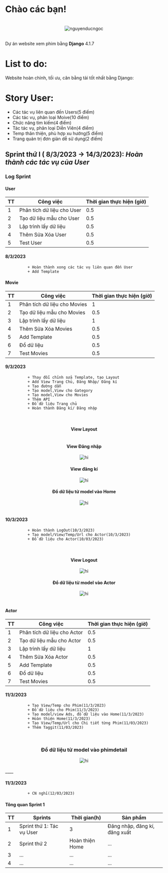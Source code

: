 # Chào các bạn!
<br/>
<div align="center">
<img src="https://github.com/nguyenducngoc/Phim/blob/main/flyers/django-logo-positive.png" alt="nguyenducngoc" />
</div>
<br/>

Dự án website xem phim bằng **Django** 4.1.7 

# List to do:
Website hoàn chỉnh, tối ưu, cân bằng tải tốt nhất bằng Django:


# Story User:

+ Các tác vụ liên quan đến Users(5 điểm)
+ Các tác vụ, phân loại Moive(10 điểm)
+ Chức năng tìm kiếm(4 điểm)
+ Tác tác vụ, phân loại Diễn Viên(4 điểm)
+ Temp thân thiện, phù hợp xu hướng(5 điểm)
+ Trang quản trị đơn giản dễ sử dụng(2 điểm)



## Sprint thứ I ( 8/3/2023 -> 14/3/2023): *Hoàn thành các tác vụ của User*

### Log Sprint

#### User

| TT  | Công việc | Thời gian thực hiện (giờ) | 
| ------------- | ------------- | ------------- | 
| 1  | Phân tích dữ liệu cho User  | 0.5  |
| 2  | Tạo dữ liệu mẫu cho User  | 0.5  |
| 3  | Lập trình lấy dữ liệu  | 0.5  |
| 4  | Thêm Sửa Xóa User  | 0.5  |
| 5  | Test User  | 0.5  |


#### 8/3/2023

              + Hoàn thành xong các tác vụ liên quan đến User
              + Add Template

#### Movie

| TT  | Công việc | Thời gian thực hiện (giờ) | 
| ------------- | ------------- | ------------- | 
| 1  | Phân tích dữ liệu cho Movies  | 1  |
| 2  | Tạo dữ liệu mẫu cho Movies  | 0.5  |
| 3  | Lập trình lấy dữ liệu  | 1 |
| 4  | Thêm Sửa Xóa Movies  | 0.5  |
| 5  | Add Template  | 0.5  |
| 6  | Đổ dữ liệu  | 0.5  |
| 7  | Test Movies  | 0.5  |

#### 9/3/2023

              + Thay đổi chỉnh sửa Template, tạo Layout
              + Add View Trang Chủ, Đăng Nhập/ Đăng kí
              + Tạo đường dẫn
              + Tạo model,View cho Gategory
              + Tạo model,View cho Movies
              + Thêm API
              + Đổ dữ liệu Trang chủ
              + Hoàn thành Đăng kí/ Đăng nhập

<br/>
    <div align="center">
        <h4> View Layout </h4>
        <img src="https://github.com/nguyenducngoc/Phim/blob/main/flyers/Screenshot_68.png" alt="" />
    </div>
    <div align="center">
        <h4> View Đăng nhập </h4>
        <img src="https://github.com/nguyenducngoc/Phim/blob/main/flyers/Screenshot_69.png" alt="hi" />
        <h4> View đăng kí </h4>
        <img src="https://github.com/nguyenducngoc/Phim/blob/main/flyers/Screenshot_70.png" alt="hi" />
        <h4> Đổ dữ liệu từ model vào Home </h4>
        <img src="https://github.com/nguyenducngoc/Phim/blob/main/flyers/Screenshot_71.png" alt="hi" />
    </div>
<br/>



              
              

#### 10/3/2023

              + Hoàn thành LogOut(10/3/2023)
              + Tạo model/View/Temp/Url cho Actor(10/3/2023)
              + Đổ dữ liệu cho Actor(10/03/2023)

<br/>
    <div align="center">
        <h4> View Logout </h4>
        <img src="https://github.com/nguyenducngoc/Phim/blob/main/flyers/Screenshot_72.png" alt="hi" />
    </div>
    <div align="center">
        <h4>Đổ dữ liệu từ model vào Actor </h4>
        <img src="https://github.com/nguyenducngoc/Phim/blob/main/flyers/Screenshot_73.png" alt="hi" />
    </div>
<br/>

#### Actor
| TT  | Công việc | Thời gian thực hiện (giờ) | 
| ------------- | ------------- | ------------- | 
| 1  | Phân tích dữ liệu cho Actor  | 0.5  |
| 2  | Tạo dữ liệu mẫu cho Actor | 0.5  |
| 3  | Lập trình lấy dữ liệu  | 1 |
| 4  | Thêm Sửa Xóa Actor  | 0.5  |
| 5  | Add Template  | 0.5  |
| 6  | Đổ dữ liệu  | 0.5  |
| 7  | Test Movies  | 0.5  |

#### 11/3/2023

              + Tạo View/Temp cho Phim(11/3/2023)
              + Đổ dữ liệu cho Phim(11/3/2023)
              + Tạo model/view Ads, đổ dữ liệu vào Home(11/3/2023)
              + Hoàn thiện Home(11/3/2023)
              + Tạo View/Temp/Url cho Chi tiết từng Phim(11/03/2023)
              + Thêm Taggit(11/03/2023)
<br/>
    <div align="center">
        <h3> Đổ dữ liệu từ model vào phimdetail </h3>
        <img src="https://github.com/nguyenducngoc/Phim/blob/main/flyers/Screenshot_74.png" alt="hi" />
    </div>
<br/>
____

#### 11/3/2023
        

              + CN nghỉ(12/03/2023)


#### Tông quan Sprint 1
| TT  | Sprints | Thời gian(h)  | Sản phẩm  | 
| ------------- | ------------- | ------------- | ------------- | 
| 1  | Sprint thứ 1: Tác vụ User  | 3  | Đăng nhập, đăng kí, đăng xuất  |
| 2  | Sprint thứ 2 | Hoàn thiện Home  | ... |
| 3  | ...  | ... | ...  |
| 4  | ...  | ...  | ... |


              

              
              
              


